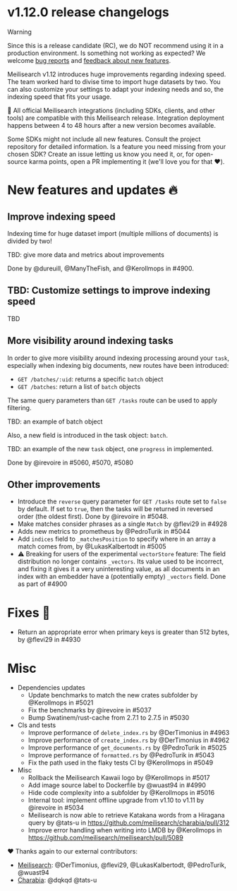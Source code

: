 # v1.12.0 release changelogs

<!-- The following line should ONLY be put PRE-release changelogs -->
> [!WARNING]
> Since this is a release candidate (RC), we do NOT recommend using it in a production environment. Is something not working as expected? We welcome [bug reports](https://github.com/meilisearch/meilisearch/issues/new/choose) and [feedback about new features](https://github.com/meilisearch/product/discussions).

Meilisearch v1.12 introduces huge improvements regarding indexing speed. The team worked hard to divise time to import huge datasets by two. You can also customize your settings to adapt your indexing needs and so, the indexing speed that fits your usage.

<!-- The following lines should NOT be put in the PRE-release changelogs -->
🧰 All official Meilisearch integrations (including SDKs, clients, and other tools) are compatible with this Meilisearch release. Integration deployment happens between 4 to 48 hours after a new version becomes available.

<!-- The following lines should NOT be put in the PRE-release changelogs -->
Some SDKs might not include all new features. Consult the project repository for detailed information. Is a feature you need missing from your chosen SDK? Create an issue letting us know you need it, or, for open-source karma points, open a PR implementing it (we'll love you for that ❤️).

# New features and updates 🔥

## Improve indexing speed

Indexing time for huge dataset import (multiple millions of documents) is divided by two!

TBD: give more data and metrics about improvements

Done by @dureuill, @ManyTheFish, and @Kerollmops in #4900.

## TBD: Customize settings to improve indexing speed

TBD

## More visibility around indexing tasks

In order to give more visibility around indexing processing around your `task`, especially when indexing big documents, new routes have been introduced:
- `GET /batches/:uid`: returns a specific `batch` object
- `GET /batches`: return a list of `batch` objects

The same query parameters than `GET /tasks` route can be used to apply filtering.

TBD: an example of batch object

Also, a new field is introduced in the task object: `batch`.

TBD: an example of the new `task` object, one `progress` in implemented.

Done by @irevoire in #5060, #5070, #5080

## Other improvements

* Introduce the `reverse` query parameter for `GET /tasks` route set to `false` by default. If set to `true`, then the tasks will be returned in reversed order (the oldest first). Done by @irevoire in #5048.
* Make matches consider phrases as a single `Match` by @flevi29 in #4928
* Adds new metrics to prometheus by @PedroTurik in #5044
* Add `indices` field to `_matchesPosition` to specify where in an array a match comes from, by @LukasKalbertodt in #5005
* ⚠️ Breaking for users of the experimental `vectorStore` feature: The field distribution no longer contains `_vectors`. Its value used to be incorrect, and fixing it gives it a very uninteresting value, as all documents in an index with an embedder have a (potentially empty) `_vectors` field. Done as part of #4900

# Fixes 🐞

* Return an appropriate error when primary keys is greater than 512 bytes, by @flevi29 in #4930

# Misc

* Dependencies updates
  * Update benchmarks to match the new crates subfolder by @Kerollmops in #5021
  * Fix the benchmarks by @irevoire in #5037
  * Bump Swatinem/rust-cache from 2.7.1 to 2.7.5 in #5030
* CIs and tests
  * Improve performance of `delete_index.rs` by @DerTimonius in #4963
  * Improve performance of `create_index.rs` by @DerTimonius in #4962
  * Improve performance of `get_documents.rs` by @PedroTurik in #5025
  * Improve performance of `formatted.rs` by @PedroTurik in #5043
  * Fix the path used in the flaky tests CI by @Kerollmops in #5049
* Misc
  * Rollback the Meilisearch Kawaii logo by @Kerollmops in #5017
  * Add image source label to Dockerfile by @wuast94 in #4990
  * Hide code complexity into a subfolder by @Kerollmops in #5016
  * Internal tool: implement offline upgrade from v1.10 to v1.11 by @irevoire in #5034
  * Meilisearch is now able to retrieve Katakana words from a Hiragana query by @tats-u in https://github.com/meilisearch/charabia/pull/312
  * Improve error handling when writing into LMDB by @Kerollmops in https://github.com/meilisearch/meilisearch/pull/5089

❤️ Thanks again to our external contributors:
- [Meilisearch](https://github.com/meilisearch/meilisearch): @DerTimonius, @flevi29, @LukasKalbertodt, @PedroTurik, @wuast94
- [Charabia](https://github.com/meilisearch/charabia): @dqkqd @tats-u
